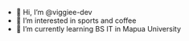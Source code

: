 - 👋 Hi, I’m @viggiee-dev
- 👀 I’m interested in sports and coffee
- 🌱 I’m currently learning BS IT in Mapua University



<!---
viggiee-dev/viggiee-dev is a ✨ special ✨ repository because its `README.md` (this file) appears on your GitHub profile.
You can click the Preview link to take a look at your changes.
--->
